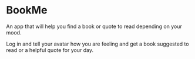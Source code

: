 # BookMe
An app that will help you find a book or quote to read depending on your mood.

Log in and tell your avatar how you are feeling and get a book suggested to read or a helpful quote for your day.